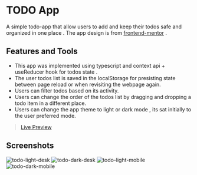 # TODO App

A simple todo-app that allow users to add and keep their todos safe and organized in one place . The app design is from [frontend-mentor](https://www.frontendmentor.io/challenges/todo-app-Su1_KokOW) .

## Features and Tools

* This app was implemented using typescript and context api + useReducer hook for todos state .
* The user todos list is saved in the localStorage for presisting state between page reload or when revisiting the webpage again.
* Users can filter todos based on its activity.
* Users can change the order of the todos list by dragging and dropping a todo item in a different place.
* Users can change the app theme to light or dark mode , its sat initially to the user preferred mode.


 > [Live Preview](https://todo-app-project-web.netlify.app/)
  


## Screenshots
![todo-light-desk](https://github.com/AhmedTharwat-AT/todo-app/assets/89677139/38f2c36a-7bf7-4076-87bd-58c38539185a)
![todo-dark-desk](https://github.com/AhmedTharwat-AT/todo-app/assets/89677139/37169053-7bc3-4e29-9d03-36586edd8180)
![todo-light-mobile](https://github.com/AhmedTharwat-AT/todo-app/assets/89677139/b4e4a877-9466-4185-b81f-6813e3faade3)
![todo-dark-mobile](https://github.com/AhmedTharwat-AT/todo-app/assets/89677139/c4021fa8-80f3-4dc7-9580-b17f8c5de060)




